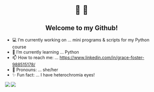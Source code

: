    <h1 align ="center">👋 🌌</h1>
   <h2 align="center">Welcome to my Github!</h2>
  
   
- :computer: I’m currently working on ... mini programs & scripts for my Python course
- 🧠 I’m currently learning ... Python
- 📫 How to reach me: ... https://www.linkedin.com/in/grace-foster-988515178/
- :woman: Pronouns: ... she/her
- :sparkles: Fun fact: ... I have heterochromia eyes!

<div>
   <a href="https://github.com/Fallinqqq?tab=repositories">
<img align="left" src=https://github-readme-stats.vercel.app/api?username=Fallinqqq&theme=tokyonight&show_icons=true
     </a>
       <a href="https://github.com/Fallinqqq?tab=repositories">
<img align="left" src=https://github-readme-stats.vercel.app/api/top-langs/?username=Fallinqqq&theme=tokyonight&show_icons=true)](https://github.com/Fallinqqq/github-readme-stats
     </a>
   </div>
